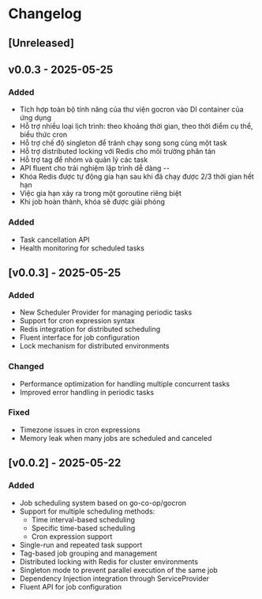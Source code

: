 # Changelog

## [Unreleased]

## v0.0.3 - 2025-05-25

### Added

- Tích hợp toàn bộ tính năng của thư viện gocron vào DI container của ứng dụng
- Hỗ trợ nhiều loại lịch trình: theo khoảng thời gian, theo thời điểm cụ thể, biểu thức cron
- Hỗ trợ chế độ singleton để tránh chạy song song cùng một task
- Hỗ trợ distributed locking với Redis cho môi trường phân tán
- Hỗ trợ tag để nhóm và quản lý các task
- API fluent cho trải nghiệm lập trình dễ dàng
--
- Khóa Redis được tự động gia hạn sau khi đã chạy được 2/3 thời gian hết hạn
- Việc gia hạn xảy ra trong một goroutine riêng biệt
- Khi job hoàn thành, khóa sẽ được giải phóng

### Added
- Task cancellation API
- Health monitoring for scheduled tasks

## [v0.0.3] - 2025-05-25

### Added
- New Scheduler Provider for managing periodic tasks
- Support for cron expression syntax
- Redis integration for distributed scheduling
- Fluent interface for job configuration
- Lock mechanism for distributed environments

### Changed
- Performance optimization for handling multiple concurrent tasks
- Improved error handling in periodic tasks

### Fixed
- Timezone issues in cron expressions
- Memory leak when many jobs are scheduled and canceled

## [v0.0.2] - 2025-05-22

### Added
- Job scheduling system based on go-co-op/gocron
- Support for multiple scheduling methods:
  - Time interval-based scheduling
  - Specific time-based scheduling
  - Cron expression support
- Single-run and repeated task support
- Tag-based job grouping and management
- Distributed locking with Redis for cluster environments
- Singleton mode to prevent parallel execution of the same job
- Dependency Injection integration through ServiceProvider
- Fluent API for job configuration
